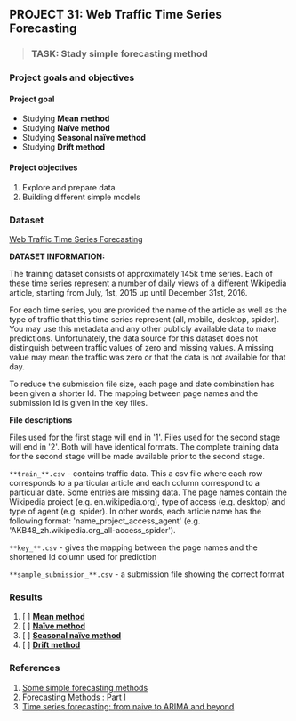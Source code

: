 ## PROJECT 31: Web Traffic Time Series Forecasting

> ### TASK: Stady simple forecasting method 


### Project goals and objectives

#### Project goal

- Studying **Mean method**
- Studying **Naïve method**
- Studying **Seasonal naïve method**
- Studying **Drift method**

#### Project objectives

1. Explore and prepare data 
2. Building different simple models 

### Dataset

[Web Traffic Time Series Forecasting](https://www.kaggle.com/c/web-traffic-time-series-forecasting/data)

**DATASET INFORMATION:**

The training dataset consists of approximately 145k time series. Each of these time series represent a number of daily views of a different Wikipedia article, starting from July, 1st, 2015 up until December 31st, 2016. 


For each time series, you are provided the name of the article as well as the type of traffic that this time series represent (all, mobile, desktop, spider). You may use this metadata and any other publicly available data to make predictions. Unfortunately, the data source for this dataset does not distinguish between traffic values of zero and missing values. A missing value may mean the traffic was zero or that the data is not available for that day.

To reduce the submission file size, each page and date combination has been given a shorter Id. The mapping between page names and the submission Id is given in the key files.

**File descriptions**

Files used for the first stage will end in '1'. Files used for the second stage will end in '2'. Both will have identical formats. The complete training data for the second stage will be made available prior to the second stage.

`**train_**.csv` - contains traffic data. This a csv file where each row corresponds to a particular article and each column correspond to a particular date. Some entries are missing data. The page names contain the Wikipedia project (e.g. en.wikipedia.org), type of access (e.g. desktop) and type of agent (e.g. spider). In other words, each article name has the following format: 'name_project_access_agent' (e.g. 'AKB48_zh.wikipedia.org_all-access_spider').

`**key_**.csv` - gives the mapping between the page names and the shortened Id column used for prediction

`**sample_submission_**.csv` - a submission file showing the correct format


### Results

1. [ ] [**Mean method**]()
2. [ ] [**Naïve method**]()
3. [ ] [**Seasonal naïve method**]()
4. [ ] [**Drift method**]()

### References

1. [Some simple forecasting methods](https://otexts.com/fpp3/simple-methods.html#na%C3%AFve-method)
2. [Forecasting Methods : Part I](https://medium.com/@taposhdr/forecasting-methods-part-i-9440e27466ab)
3. [Time series forecasting: from naive to ARIMA and beyond](https://towardsdatascience.com/time-series-forecasting-from-naive-to-arima-and-beyond-ef133c485f94)
